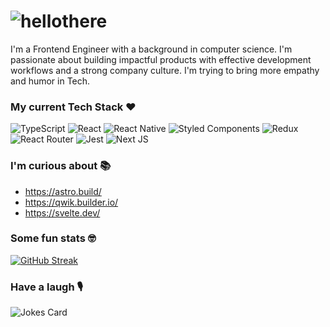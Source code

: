 # ![hellothere](https://user-images.githubusercontent.com/46252231/204129052-bb7eb2de-8582-4dea-9f78-744f4b1235e7.gif)

I'm a Frontend Engineer with a background in computer science. I'm passionate about building impactful products with effective development workflows and a strong company culture. I'm trying to bring more empathy and humor in Tech.

### My current Tech Stack ❤️
![TypeScript](https://img.shields.io/badge/typescript-%23007ACC.svg?style=for-the-badge&logo=typescript&logoColor=white)
![React](https://img.shields.io/badge/react-%2320232a.svg?style=for-the-badge&logo=react&logoColor=%2361DAFB)
![React Native](https://img.shields.io/badge/react_native-%2320232a.svg?style=for-the-badge&logo=react&logoColor=%2361DAFB)
![Styled Components](https://img.shields.io/badge/styled--components-DB7093?style=for-the-badge&logo=styled-components&logoColor=white)
![Redux](https://img.shields.io/badge/redux-%23593d88.svg?style=for-the-badge&logo=redux&logoColor=white)
![React Router](https://img.shields.io/badge/React_Router-CA4245?style=for-the-badge&logo=react-router&logoColor=white)
![Jest](https://img.shields.io/badge/-jest-%23C21325?style=for-the-badge&logo=jest&logoColor=white)
![Next JS](https://img.shields.io/badge/Next-black?style=for-the-badge&logo=next.js&logoColor=white)

### I'm curious about 📚
- https://astro.build/
- https://qwik.builder.io/
- https://svelte.dev/          

### Some fun stats 🤓
[![GitHub Streak](http://github-readme-streak-stats.herokuapp.com?user=alpalla&theme=dark&background=000000)](https://git.io/streak-stats)

### Have a laugh 🎙
![Jokes Card](https://readme-jokes.vercel.app/api)
